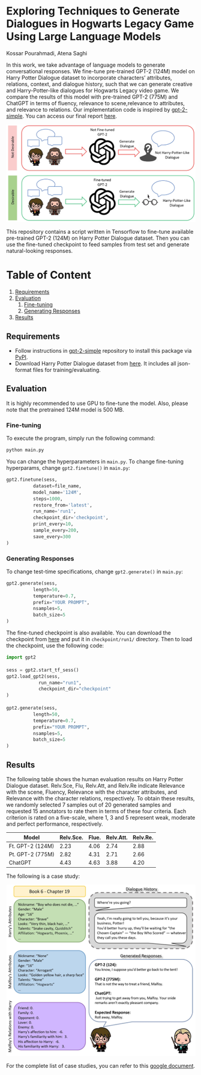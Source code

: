 # Exploring Techniques to Generate Dialogues in Hogwarts Legacy Game Using Large Language Models

Kossar Pourahmadi, Atena Saghi <br/>

In this work, we take advantage of language models to generate conversational responses. We fine-tune pre-trained GPT-2 (124M) model on Harry Potter Dialogue dataset to incorporate characters’ attributes, relations, context, and dialogue history, such that we can generate creative and Harry-Potter-like dialogues for Hogwarts Legacy video game. We compare the results of this model with pre-trained GPT-2 (775M) and ChatGPT in terms of fluency, relevance to scene,relevance to attributes, and relevance to relations. Our implementation code is inspired by [gpt-2-simple](https://github.com/minimaxir/gpt-2-simple). You can access our final report [here](report/ECS_289_ACM_SIGPLAN_Conf.pdf).

![teaser](images/Teaser.jpg)


This repository contains a script written in Tensorflow to fine-tune available pre-trained GPT-2 (124M) on Harry Potter Dialogue dataset. Then you can use the fine-tuned checkpoint to feed samples from test set and generate natural-looking responses.

# Table of Content

1. [Requirements](#Requirements)
2. [Evaluation](#Evaluation)
	1. [Fine-tuning](#ft)
	2. [Generating Responses](#inference)
3. [Results](#results)


## Requirements <a name="Requirements"></a>

* Follow instructions in [gpt-2-simple](https://github.com/minimaxir/gpt-2-simple#install) repository to install this package via [PyPI](https://pypi.org/project/gpt-2-simple/).
* Download Harry Potter Dialogue dataset from [here](https://github.com/nuochenpku/Harry-Potter-Dialogue-Dataset#all_data-download). It includes all json-format files for training/evaluating.


## Evaluation <a name="Evaluation"></a>

It is highly recommended to use GPU to fine-tune the model. Also, please note that the pretrained 124M model is 500 MB. 

### Fine-tuning <a name="ft"></a>

To execute the program, simply run the following command:

```bash
python main.py
```

You can change the hyperparameters in ```main.py```. To change fine-tuning hyperparams, change ```gpt2.finetune()``` in ```main.py```:

```python
gpt2.finetune(sess,
          dataset=file_name,
          model_name='124M',
          steps=1000,
          restore_from='latest',
          run_name='run1',
          checkpoint_dir='checkpoint',
          print_every=10,
          sample_every=200,
          save_every=300
)
```

### Generating Responses <a name="inference"></a>

To change test-time specifications, change ```gpt2.generate()``` in ```main.py```:

```python
gpt2.generate(sess,
          length=50,
          temperature=0.7,
          prefix="YOUR PROMPT",
          nsamples=5,
          batch_size=5
)
```

The fine-tuned checkpoint is also available. You can download the checkpoint from [here](https://drive.google.com/drive/folders/1c_JEb1W9XaUsaBxDvTvQFC40oRW3SP4E?usp=sharing) and put it in ```checkpoint/run1/``` directory. Then to load the checkpoint, use the following code:

```python
import gpt2

sess = gpt2.start_tf_sess()
gpt2.load_gpt2(sess,
            run_name="run1",
            checkpoint_dir="checkpoint"
)

gpt2.generate(sess,
          length=50,
          temperature=0.7,
          prefix="YOUR PROMPT",
          nsamples=5,
          batch_size=5
)
```

## Results <a name="results"></a>

The following table shows the human evaluation results on Harry Potter Dialogue dataset. Relv.Sce, Flu, Relv.Att, and Relv.Re indicate Relevance with the scene, Fluency, Relevance with the character attributes, and Relevance with the character relations, respectively. To obtain these results, we randomly selected 7 samples out of 20 generated samples and requested 15 annotators to rate them in terms of these four criteria. Each criterion is rated on a five-scale, where 1, 3 and 5 represent weak, moderate and perfect performance, respectively.

| Model | Relv.Sce. | Flue. |  Relv.Att. | Relv.Re. |
|--------|-------|------|-------|------|
|Ft. GPT-2 (124M) |2.23 | 4.06 | 2.74 | 2.88|
|Pt. GPT-2 (775M) | 2.82 | 4.31 | 2.71 | 2.66|
|ChatGPT          | 4.43 | 4.63 | 3.88 | 4.20|


The following is a case study:

![case_study](images/1-HPD_case_study.jpg)

For the complete list of case studies, you can refer to this [google document](https://docs.google.com/document/d/1nWe-xf7NY-RIbDkbbnYdhSC8n9F0cMzeIz8fDRwGcug/edit?usp=sharing).




